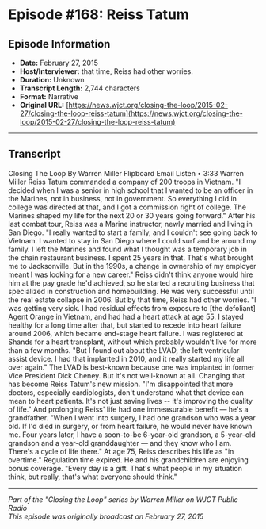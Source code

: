 # Episode #168: Reiss Tatum



## Episode Information

- **Date:** February 27, 2015
- **Host/Interviewer:** that time, Reiss had other worries.
- **Duration:** Unknown
- **Transcript Length:** 2,744 characters
- **Format:** Narrative
- **Original URL:** [https://news.wjct.org/closing-the-loop/2015-02-27/closing-the-loop-reiss-tatum](https://news.wjct.org/closing-the-loop/2015-02-27/closing-the-loop-reiss-tatum)

---

## Transcript

Closing The Loop
By
Warren Miller
Flipboard
Email
Listen
•
3:33
Warren Miller
Reiss Tatum commanded a company of 200 troops in Vietnam.
"I decided when I was a senior in high school that I wanted to be an officer in the Marines, not in business, not in government. So everything I did in college was directed at that, and I got a commission right of college. The Marines shaped my life for the next 20 or 30 years going forward."
After his last combat tour, Reiss was a Marine instructor, newly married and living in San Diego.
"I really wanted to start a family, and I couldn't see going back to Vietnam. I wanted to stay in San Diego where I could surf and be around my family. I left the Marines and found what I thought was a temporary job in the chain restaurant business. I spent 25 years in that. That's what brought me to Jacksonville. But in the 1990s, a change in ownership of my employer meant I was looking for a new career."
Reiss didn't think anyone would hire him at the pay grade he'd achieved, so he started a recruiting business that specialized in construction and homebuilding. He was very successful until the real estate collapse in 2006. But by that time, Reiss had other worries.
"I was getting very sick. I had residual effects from exposure to [the defoliant] Agent Orange in Vietnam, and had had a heart attack at age 55. I stayed healthy for a long time after that, but started to recede into heart failure around 2006, which became end-stage heart failure. I was registered at Shands for a heart transplant, without which probably wouldn't live for more than a few months.
"But I found out about the LVAD, the left ventricular assist device. I had that implanted in 2010, and it really started my life all over again."
The LVAD is best-known because one was implanted in former Vice President Dick Cheney. But it's not well-known at all. Changing that has become Reiss Tatum's new mission.
"I'm disappointed that more doctors, especially cardiologists, don't understand what that device can mean to heart patients. It's not just saving lives -- it's improving the quality of life."
And prolonging Reiss' life had one immeasurable benefit — he's a grandfather.
"When I went into surgery, I had one grandson who was a year old. If I'd died in surgery, or from heart failure, he would never have known me. Four years later, I have a soon-to-be 6-year-old grandson, a 5-year-old grandson and a year-old granddaughter — and they know who I am. There's a cycle of life there."
At age 75, Reiss describes his life as "in overtime." Regulation time expired. He and his grandchildren are enjoying bonus coverage.
"Every day is a gift. That's what people in my situation think, but really, that's what everyone should think."

---

*Part of the "Closing the Loop" series by Warren Miller on WJCT Public Radio*  
*This episode was originally broadcast on February 27, 2015*
